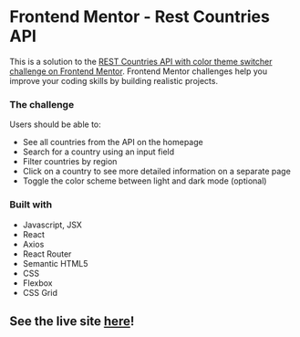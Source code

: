 # Frontend Mentor - Rest Countries API

This is a solution to the [REST Countries API with color theme switcher challenge on Frontend Mentor](https://www.frontendmentor.io/challenges/rest-countries-api-with-color-theme-switcher-5cacc469fec04111f7b848ca). Frontend Mentor challenges help you improve your coding skills by building realistic projects.



### The challenge

Users should be able to:


- See all countries from the API on the homepage
- Search for a country using an input field
- Filter countries by region
- Click on a country to see more detailed information on a separate page
- Toggle the color scheme between light and dark mode (optional)


### Built with

- Javascript, JSX
- React
- Axios
- React Router
- Semantic HTML5 
- CSS
- Flexbox
- CSS Grid

## See the live site [here](https://rest-countries-7ad.pages.dev/)!

